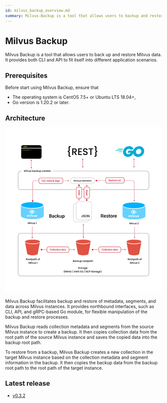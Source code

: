 ```yaml
---
id: milvus_backup_overview.md
summary: Milvus-Backup is a tool that allows users to backup and restore Milvus data. 
---
```


# Milvus Backup

Milvus Backup is a tool that allows users to back up and restore Milvus data. It provides both CLI and API to fit itself into different application scenarios.

## Prerequisites

Before start using Milvus Backup, ensure that

- The operating system is CentOS 7.5+ or Ubuntu LTS 18.04+,
- Go version is 1.20.2 or later.

## Architecture

![Milvus Backup architecture](../../../../assets/milvus_backup_architecture.png)

Milvus Backup facilitates backup and restore of metadata, segments, and data across Milvus instances. It provides northbound interfaces, such as CLI, API, and gRPC-based Go module, for flexible manipulation of the backup and restore processes.

Milvus Backup reads collection metadata and segments from the source Milvus instance to create a backup. It then copies collection data from the root path of the source Milvus instance and saves the copied data into the backup root path.

To restore from a backup, Milvus Backup creates a new collection in the target Milvus instance based on the collection metadata and segment information in the backup. It then copies the backup data from the backup root path to the root path of the target instance.

## Latest release

- [v0.3.2](https://github.com/zilliztech/milvus-backup/releases/tag/v0.3.2)
